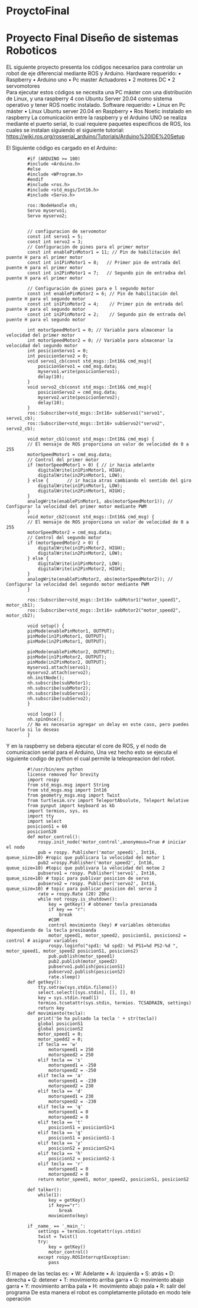 # ProyctoFinal
# Proyecto Final Diseño de sistemas Roboticos 
EL siguiente proyecto presenta los códigos necesarios para controlar un robot de eje diferencial mediante ROS y Arduino. 
Hardware requerido: 
    •	Raspberry 
    •	Arduino uno 
    •	Pc master
Actuadores 
    •	2 motores DC
    •	2 servomotores  
Para ejecutar estos códigos se necesita una PC máster con una distribución de Linux, y una raspberry 4 con Ubuntu Server 20.04 como sistema operativo y tener ROS noetic instalado.
Software requerido: 
    •	Linux en Pc máster
    •	Linux Ubuntu server 20.04 en Raspberry
    •	Ros Noetic instalado en raspberry 
La comunicación entre la raspberry y el Arduino UNO se realiza mediante el puerto serial, lo cual requiere paquetes específicos de ROS, los cuales se instalan siguiendo el siguiente tutorial: 
https://wiki.ros.org/rosserial_arduino/Tutorials/Arduino%20IDE%20Setup

 El Siguiente código es cargado en el Arduino: 
           
            #if (ARDUINO >= 100)
            #include <Arduino.h>
            #else
            #include <WProgram.h>
            #endif
            #include <ros.h>
            #include <std_msgs/Int16.h>
            #include <Servo.h>

            ros::NodeHandle nh;
            Servo myservo1;
            Servo myservo2;


            // configuracion de servomotor 
            const int servo1 = 5;
            const int servo2 = 3;
            // Configuración de pines para el primer motor
            const int enablePinMotor1 = 11; // Pin de habilitación del puente H para el primer motor
            const int in1PinMotor1 = 8;   // Primer pin de entrada del puente H para el primer motor
            const int in2PinMotor1 = 7;   // Segundo pin de entradxa del puente H para el primer motor

            // Configuración de pines para e l segundo motor
            const int enablePinMotor2 = 6; // Pin de habilitación del puente H para el segundo motor
            const int in1PinMotor2 = 4;    // Primer pin de entrada del puente H para el segundo motor
            const int in2PinMotor2 = 2;    // Segundo pin de entrada del puente H para el segundo motor

            int motorSpeedMotor1 = 0; // Variable para almacenar la velocidad del primer motor
            int motorSpeedMotor2 = 0; // Variable para almacenar la velocidad del segundo motor
            int posicionServo1 = 0;
            int posicionServo2 = 0;
            void servo1_cb(const std_msgs::Int16& cmd_msg){
                posicionServo1 = cmd_msg.data;
                myservo1.write(posicionServo1);    
                delay(10);
            }
            void servo2_cb(const std_msgs::Int16& cmd_msg){
                posicionServo2 = cmd_msg.data;
                myservo2.write(posicionServo2);    
                delay(10);
            }
            ros::Subscriber<std_msgs::Int16> subServo1("servo1", servo1_cb);
            ros::Subscriber<std_msgs::Int16> subServo2("servo2", servo2_cb);

            void motor_cb1(const std_msgs::Int16& cmd_msg) {
            // El mensaje de ROS proporciona un valor de velocidad de 0 a 255
            motorSpeedMotor1 = cmd_msg.data;
            // Control del primer motor
            if (motorSpeedMotor1 > 0) { // ir hacia adelante 
                digitalWrite(in1PinMotor1, HIGH);
                digitalWrite(in2PinMotor1, LOW);
            } else {       // ir hacia atras cambiando el sentido del giro 
                digitalWrite(in1PinMotor1, LOW);
                digitalWrite(in2PinMotor1, HIGH);
            }
            analogWrite(enablePinMotor1, abs(motorSpeedMotor1)); // Configurar la velocidad del primer motor mediante PWM
            }
            void motor_cb2(const std_msgs::Int16& cmd_msg) {
            // El mensaje de ROS proporciona un valor de velocidad de 0 a 255
            motorSpeedMotor2 = cmd_msg.data;
            // Control del segundo motor
            if (motorSpeedMotor2 > 0) {
                digitalWrite(in1PinMotor2, HIGH);
                digitalWrite(in2PinMotor2, LOW);
            } else {
                digitalWrite(in1PinMotor2, LOW);
                digitalWrite(in2PinMotor2, HIGH);
            }
            analogWrite(enablePinMotor2, abs(motorSpeedMotor2)); // Configurar la velocidad del segundo motor mediante PWM
            }

            ros::Subscriber<std_msgs::Int16> subMotor1("motor_speed1", motor_cb1);
            ros::Subscriber<std_msgs::Int16> subMotor2("motor_speed2", motor_cb2);

            void setup() {
            pinMode(enablePinMotor1, OUTPUT);
            pinMode(in1PinMotor1, OUTPUT);
            pinMode(in2PinMotor1, OUTPUT);

            pinMode(enablePinMotor2, OUTPUT);
            pinMode(in1PinMotor2, OUTPUT);
            pinMode(in2PinMotor2, OUTPUT);
            myservo1.attach(servo1);
            myservo2.attach(servo2);
            nh.initNode();
            nh.subscribe(subMotor1);
            nh.subscribe(subMotor2);
            nh.subscribe(subServo1);
            nh.subscribe(subServo2);
            }

            void loop() {
            nh.spinOnce();
            // No es necesario agregar un delay en este caso, pero puedes hacerlo si lo deseas
            }

Y en la raspberry se debera ejecutar el core de ROS, y el nodo de comunicacion serial para el Arduino, Una vez hecho esto se ejecuta el siguiente codigo de python el cual permite la teleopreacion del robot. 

            #!/usr/bin/env python
            license removed for brevity
            import rospy
            from std_msgs.msg import String
            from std_msgs.msg import Int16
            from geometry_msgs.msg import Twist
            from turtlesim.srv import TeleportAbsolute, Teleport Relative
            from pynput import keyboard as kb
            import termios, sys, os
            import tty
            import select
            posicionS1 = 60
            posicionS20
            def motor_control():
                rospy.init_node('motor_control',anonymous=True # iniciar el nodo
                pub = rospy. Publisher('motor_speed1', Int16, queue_size=10) #ropic que publicara la velocidad del motor 1
                pub2 =rospy.Publisher('motor_speed2', Int16, queue_size=10) #topic que publivara la velocidad del motoe 2
                pubservo1 = rospy. Publisher('servo1', Int16, queue_size=10) # topic para publivar posicion de servo
                pubservo2 = rospy. Publisher('servo2', Int16, queue_size=10) # topic para publicar posicion del servo 2
                rate = rospy.Rate (20) 20hz
                while not rospy.is_shutdown():
                    key = getKey() # obtener tevla presionada
                    if key == "r":
                        break
                    #COM
                    control movimiento (key) # variables obtenidas dependiendo de la tecla presioanda
                    motor_speed1, motor_speed2, posicionS1, posicions2 = control # asignar variables
                    rospy.loginfo("spd1: %d spd2: %d PS1=%d PS2-%d ", motor_speed1, motor_speed2 posicionS1, posicions2)
                    pub.publish(motor_speed1)
                    pub2.publish(motor_speed2)
                    pubservo1.publish(posicionS1)
                    pubservo2.publish(posicionS2)
                    rate.sleep()
            def getkey():
                tty.setraw(sys.stdin.fileno())
                select.select([sys.stdin], [], [], 0)
                key = sys.stdin.read(1)
                termios.tcsetattr(sys.stdin, termios. TCSADRAIN, settings)
                return key
            def movimiento(tecla):
            	print('Se ha pulsado la tecla ' + str(tecla))
                global posicionS1
                global posicionS2
                motor_speed1 = 0;
                motor_spedd2 = 0;
                if tecla == 'w'
                    motorspeed1 = 250
                    motorspeed2 = 250
                elif tecla == 's'
                    motorspeed1 = -250
                    motorspeed2 = -250
                elif tecla == 'a'
                    motorspeed1 = -230
                    motorspeed2 = 230
                elif tecla == 'd'
                    motorspeed1 = 230
                    motorspeed2 = -230
                elif tecla == 'q'
                    motorspeed1 = 0
                    motorspeed2 = 0
                elif tecla == 't'
                    posicionS1 = posicionS1+1
                elif tecla == 'g'
                    posicionS1 = posicionS1-1
                elif tecla == 'y'
                    posicionS2 = posicionS2+1
                elif tecla == 'h'
                    posicionS2 = posicionS2-1
                elif tecla == 'r'
                    motorspeed1 = 0
                    motorspeed2 = 0
                return motor_speed1, motor_speed2, posicionS1, posicionS2

            def talker():
                while(1):
                    key = getKey()
                    if key=="r":
                        break
                    movimiento(key)

            if _name_ == '_main_':
                settings = termios.tcgetattr(sys.stdin)
                twist = Twist()
                try:
                    key = getKey()
                    motor_control()
                except rospy.ROSInterruptException:
                    pass

El mapeo de las teclas es: 
•	W: Adelante 
•	A: izquierda 
•	S: atrás
•	D: derecha
•	Q: detener 
•	T: movimiento arriba garra 
•	G: movimiento abajo garra 
•	Y: movimiento arriba pala
•	H: movimiento abajo pala
•	R: salir del programa
De esta manera el robot es completamente pilotado en modo tele operación
